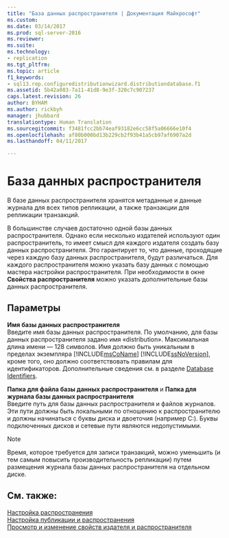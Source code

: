 ```yaml
---
title: "База данных распространителя | Документация Майкрософт"
ms.custom: 
ms.date: 03/14/2017
ms.prod: sql-server-2016
ms.reviewer: 
ms.suite: 
ms.technology:
- replication
ms.tgt_pltfrm: 
ms.topic: article
f1_keywords:
- sql13.rep.configuredistributionwizard.distributiondatabase.f1
ms.assetid: 5b42a083-7a11-41d8-9e3f-320c7c907237
caps.latest.revision: 26
author: BYHAM
ms.author: rickbyh
manager: jhubbard
translationtype: Human Translation
ms.sourcegitcommit: f3481fcc2bb74eaf93182e6cc58f5a06666e10f4
ms.openlocfilehash: af80b000bd13b229cb2f93b41a5cb97af6907a2d
ms.lasthandoff: 04/11/2017

---
```

# <a name="distribution-database"></a>База данных распространителя
  В базе данных распространителя хранятся метаданные и данные журнала для всех типов репликации, а также транзакции для репликации транзакций.  
  
 В большинстве случаев достаточно одной базы данных распространителя. Однако если несколько издателей используют один распространитель, то имеет смысл для каждого издателя создать базу данных распространителя. Это гарантирует то, что данные, проходящие через каждую базу данных распространителя, будут различаться. Для каждого распространителя можно указать базу данных с помощью мастера настройки распространителя. При необходимости в окне **Свойства распространителя** можно указать дополнительные базы данных распространителя.  
  
## <a name="options"></a>Параметры  
 **Имя базы данных распространителя**  
 Введите имя базы данных распространителя. По умолчанию, для базы данных распространителя задано имя «distribution». Максимальная длина имени — 128 символов. Имя должно быть уникальным в пределах экземпляра [!INCLUDE[msCoName](../../includes/msconame-md.md)] [!INCLUDE[ssNoVersion](../../includes/ssnoversion-md.md)], кроме того, оно должно соответствовать правилам для идентификаторов. Дополнительные сведения см. в разделе [Database Identifiers](../../relational-databases/databases/database-identifiers.md).  
  
 **Папка для файла базы данных распространителя** и **Папка для журнала базы данных распространителя**  
 Введите путь для базы данных распространителя и файлов журналов. Эти пути должны быть локальными по отношению к распространителю и должны начинаться с буквы диска и двоеточия (например C:). Буквы подключенных дисков и сетевые пути являются недопустимыми.  
  
> [!NOTE]  
>  Время, которое требуется для записи транзакций, можно уменьшить (и тем самым повысить производительность репликации) путем размещения журнала базы данных распространителя на отдельном диске.  
  
## <a name="see-also"></a>См. также:  
 [Настройка распространения](../../relational-databases/replication/configure-distribution.md)   
 [Настройка публикации и распространения](../../relational-databases/replication/configure-publishing-and-distribution.md)   
 [Просмотр и изменение свойств издателя и распространителя](../../relational-databases/replication/view-and-modify-distributor-and-publisher-properties.md)  
  
  
